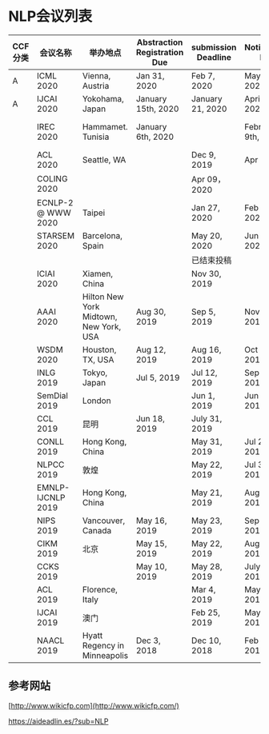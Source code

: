 # NLP会议列表



| CCF分类 | 会议名称          | 举办地点                               | Abstraction Registration Due | submission Deadline | Notification Due   | Final Version Due   | 官网                                              |
| ------- | ----------------- | -------------------------------------- | ---------------------------- | ------------------- | ------------------ | ------------------- | ------------------------------------------------- |
| A       | ICML 2020         | Vienna, Austria                        | Jan 31, 2020                 | Feb 7, 2020         | May 9, 2020        |                     | https://icml.cc/                                  |
| A       | IJCAI 2020        | Yokohama, Japan                        | January 15th, 2020           | January 21, 2020    | April 19, 2020     |                     | https://ijcai20.org/                              |
|         | IREC 2020         | Hammamet. Tunisia                      | January 6th, 2020            |                     | February 9th, 2020 | February 20th, 2020 | https://irec-conference.com/                      |
|         | ACL 2020          | Seattle, WA                            |                              | Dec 9, 2019         | Apr 3, 2020        | Apr 24, 2020        | https://acl2020.org/                              |
|         | COLING 2020       |                                        |                              | Apr 09， 2020       |                    |                     | [https://coling2020.org](https://coling2020.org/) |
|         |ECNLP-2 @ WWW 2020 | Taipei                                 |                              | Jan 27, 2020        | Feb 6, 2020        | Feb 15, 2020        | https://sites.google.com/view/ecnlp/www-2020      |
|        | STARSEM 2020       | Barcelona, Spain                       |                              | May 20, 2020        | Jun 24, 2020        |                     | https://sites.google.com/view/starsem2020/        |
|         |                   |                                        |                              | 已结束投稿          |                    |                     |                                                   |
|         | ICIAI 2020        | Xiamen, China                          |                              | Nov 30, 2019        |                    |                     | http://www.iciai.org/                             |
|         | AAAI 2020         | Hilton New York Midtown, New York, USA | Aug 30, 2019                 | Sep 5, 2019         | Nov 10, 2019       | Nov 21, 2019        | https://aaai.org/Conferences/AAAI-20/             |
|         | WSDM 2020         | Houston, TX, USA                       | Aug 12, 2019                 | Aug 16, 2019        | Oct 24, 2019       |                     | http://www.wsdm-conference.org/2020/              |
|         | INLG 2019         | Tokyo, Japan                           | Jul 5, 2019                  | Jul 12, 2019        | Sep 1, 2019        | Oct 22, 2019        | http://www.inlg2019.com/                          |
|         | SemDial 2019      | London                                 |                              | Jun 1, 2019         | Jun 27, 2019       | Aug 8, 2019         | https://semdial2019.github.io/                    |
|         | CCL 2019          | 昆明                                   | Jun 18, 2019                 | July 31, 2019       |                    | Aug 1, 2019         | http://www.cips-cl.org/static/CCL2019/index.html  |
|         | CONLL 2019        | Hong Kong, China                       |                              | May 31, 2019        | Jul 27, 2019       | Aug 24, 2019        | http://www.conll.org/2019                         |
|         | NLPCC 2019        | 敦煌                                   |                              | May 22, 2019        | Jul 30, 2019       | August              | http://tcci.ccf.org.cn/conference/2019/           |
|         | EMNLP-IJCNLP 2019 | Hong Kong, China                       |                              | May 21, 2019        | Aug 12, 2019       | Aug 30, 2019        | https://www.emnlp-ijcnlp2019.org/                 |
|         | NIPS 2019         | Vancouver, Canada                      | May 16, 2019                 | May 23, 2019        | Sep 4, 2019        |                     | https://nips.cc/                                  |
|         | CIKM 2019         | 北京                                   | May 15, 2019                 | May 22, 2019        | Aug 6, 2019        | Aug 27, 2019        | http://www.cikm2019.net/                          |
|         | CCKS 2019         |                                        | May 10, 2019                 | May 28, 2019        | July 11, 2019      | July 25, 2019       | http://www.ccks2019.cn/q                          |
|         | ACL 2019          | Florence, Italy                        |                              | Mar 4, 2019         | May 13, 2019       | Jun 3, 2019         | http://www.acl2019.org/                           |
|         | IJCAI 2019        | 澳门                                   |                              | Feb 25, 2019        | May 9, 2019        |                     | http://www.ijcai19.org/                           |
|         | NAACL 2019        | Hyatt Regency in Minneapolis           | Dec 3, 2018                  | Dec 10, 2018        | Feb 22, 2019       | Apr 1, 2019         | https://naacl2019.org/                            |



## 参考网站

[http://www.wikicfp.com](http://www.wikicfp.com/)

https://aideadlin.es/?sub=NLP











